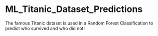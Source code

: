 # ML_Titanic_Dataset_Predictions
The famous Titanic dataset is used in a Random Forest Classification to predict who survived and who did not! 
